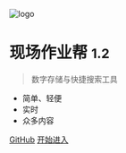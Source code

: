 <!-- _coverpage.md -->

![logo](/安全保障.svg)

# 现场作业帮 <small>1.2</small>

> 数字存储与快捷搜索工具

- 简单、轻便 
- 实时
- 众多内容

[GitHub](https://github.com/yuri1900/yuri1900.github.io/)
[开始进入](README.md)

